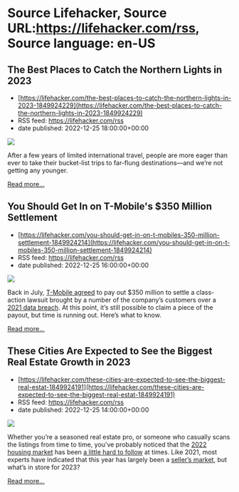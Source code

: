 # Source Lifehacker, Source URL:https://lifehacker.com/rss, Source language: en-US

## The Best Places to Catch the Northern Lights in 2023
 - [https://lifehacker.com/the-best-places-to-catch-the-northern-lights-in-2023-1849924229](https://lifehacker.com/the-best-places-to-catch-the-northern-lights-in-2023-1849924229)
 - RSS feed: https://lifehacker.com/rss
 - date published: 2022-12-25 18:00:00+00:00

<img src="https://i.kinja-img.com/gawker-media/image/upload/s--CwpH29DW--/c_fit,fl_progressive,q_80,w_636/e78371e2460b07f281e1c1507d285280.jpg" /><p>After a few years of limited international travel, people are more eager than ever to take their bucket-list trips to far-flung destinations—and we’re not getting any younger.</p><p><a href="https://lifehacker.com/the-best-places-to-catch-the-northern-lights-in-2023-1849924229">Read more...</a></p>

## You Should Get In on T-Mobile's $350 Million Settlement
 - [https://lifehacker.com/you-should-get-in-on-t-mobiles-350-million-settlement-1849924214](https://lifehacker.com/you-should-get-in-on-t-mobiles-350-million-settlement-1849924214)
 - RSS feed: https://lifehacker.com/rss
 - date published: 2022-12-25 16:00:00+00:00

<img src="https://i.kinja-img.com/gawker-media/image/upload/s--YFPMAzvA--/c_fit,fl_progressive,q_80,w_636/3189a7621f7c47b3f1f99630a8c6ab85.jpg" /><p>Back in July, <a href="https://www.cnet.com/tech/mobile/t-mobile-agrees-to-500m-settlement-in-massive-data-breach/" rel="noopener noreferrer" target="_blank">T-Mobile agreed</a> to pay out $350 million to settle a class-action lawsuit brought by a number of the company’s customers over a <a href="https://www.t-mobile.com/news/network/cybersecurity-incident-update-august-2021" rel="noopener noreferrer" target="_blank">2021 data breach</a>. At this point, it’s still possible to claim a piece of the payout, but time is running out. Here’s what to know.</p><p><a href="https://lifehacker.com/you-should-get-in-on-t-mobiles-350-million-settlement-1849924214">Read more...</a></p>

## These Cities Are Expected to See the Biggest Real Estate Growth in 2023
 - [https://lifehacker.com/these-cities-are-expected-to-see-the-biggest-real-estat-1849924191](https://lifehacker.com/these-cities-are-expected-to-see-the-biggest-real-estat-1849924191)
 - RSS feed: https://lifehacker.com/rss
 - date published: 2022-12-25 14:00:00+00:00

<img src="https://i.kinja-img.com/gawker-media/image/upload/s--gwu1bmKN--/c_fit,fl_progressive,q_80,w_636/1776b85e7ee996deb78e6a22a7a41793.jpg" /><p>Whether you’re a seasoned real estate pro, or someone who casually scans the listings from time to time, you’ve probably noticed that the <a href="https://lifehacker.com/why-so-many-homes-are-being-taken-off-the-market-right-1849858667">2022 housing market</a> has been <a href="https://lifehacker.com/6-of-the-best-videos-to-help-you-understand-this-housin-1849808743">a little hard to follow</a> at times. Like 2021, most experts have indicated that this year has largely been a <a href="https://lifehacker.com/the-difference-between-a-buyers-market-and-a-sellers-ma-1849599283">seller’s market</a>, but what’s in store for 2023?</p><p><a href="https://lifehacker.com/these-cities-are-expected-to-see-the-biggest-real-estat-1849924191">Read more...</a></p>
